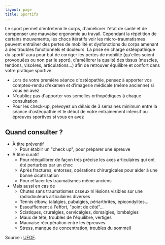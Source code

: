 ```yaml
---
layout: page
title: Sportifs
---
```


Le sport permet d'entretenir le corps, d'améliorer l'état de santé et de compenser une mauvaise ergonomie au travail.
Cependant la répétition de certains mouvements, les chocs itératifs voir les micro-traumatismes peuvent entraîner
des pertes de mobilité et dysfonctions du corps amenant à des troubles fonctionnels et douleurs.
La prise en charge ostéopathique du sportif aura pour but de corriger les pertes de mobilité (qu'elles soient provoquées ou non par le sport),
d'améliorer la qualité des tissus (muscles, tendons, viscères, articulations...) afin de retrouver équilibre et confort dans votre pratique sportive.

- Lors de votre première séance d'ostéopathie, pensez à apporter vos comptes-rendu d'examen et d'imagerie médicale (même ancienne) si vous en avez
- N'oubliez pas d'apporter vos semelles orthopédiques à chaque consultation
- Pour les check-up, prévoyez un délais de 3 semaines minimum entre la séance d'ostéopathie et le début de votre entrainement intensif ou épreuves sportives si vous en avez

## Quand consulter ?

- À titre préventif
  - Pour établir un "check up", pour préparer une épreuve
- À titre curatif
  - Pour rééquilibrer de façon très précise les axes articulaires qui ont été perturbés par un choc
  - Après fractures, entorses, opérations chirurgicales pour aider à une bonne cicatrisation
  - Pour effacer les traumatismes même anciens
- Mais aussi en cas de
  - Chutes sans traumatismes osseux ni lésions visibles sur une radiodouleurs articulaires diverses
  - Tennis elbow, talalgies, pubalgies, périarthrites, épicondylites...
  - Essoufflement à l'effort, "point de côté"...
  - Sciatiques, cruralgies, cervicalgies, dorsalgies, lombalgies
  - Maux de tête, troubles de l'équilibre, vertiges
  - Mauvaise récupération entre les épreuves
  - Stress, manque de concentration, troubles du sommeil

Source : [UFOF](http://www.osteofrance.com/osteopathie/sport/).
